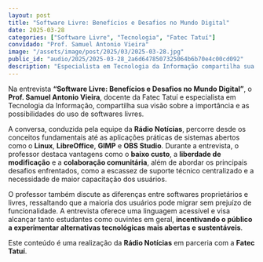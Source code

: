```yaml
---
layout: post
title: "Software Livre: Benefícios e Desafios no Mundo Digital"
date: 2025-03-28
categories: ["Software Livre", "Tecnologia", "Fatec Tatuí"]
convidado: "Prof. Samuel Antonio Vieira"
image: "/assets/image/post/2025/03/2025-03-28.jpg"
public_id: "audio/2025/2025-03-28_2a6d6478507325064b6b70e4c00cd092"
description: "Especialista em Tecnologia da Informação compartilha sua visão sobre a importância e possibilidades do uso de softwares livres. A conversa percorre desde conceitos fundamentais até aplicações práticas de sistemas abertos como Linux, LibreOffice, GIMP e OBS Studio. São destacadas vantagens como baixo custo, liberdade de modificação e colaboração comunitária, além de abordar os principais desafios, como escassez de suporte técnico centralizado e necessidade de maior capacitação dos usuários. A discussão incentiva o público a experimentar alternativas tecnológicas mais abertas e sustentáveis."
---
```


Na entrevista **“Software Livre: Benefícios e Desafios no Mundo Digital”**, o **Prof. Samuel Antonio Vieira**, docente da Fatec Tatuí e especialista em Tecnologia da Informação, compartilha sua visão sobre a importância e as possibilidades do uso de softwares livres.  

A conversa, conduzida pela equipe da **Rádio Notícias**, percorre desde os conceitos fundamentais até as aplicações práticas de sistemas abertos como o **Linux**, **LibreOffice**, **GIMP** e **OBS Studio**. Durante a entrevista, o professor destaca vantagens como o **baixo custo**, a **liberdade de modificação** e a **colaboração comunitária**, além de abordar os principais desafios enfrentados, como a escassez de suporte técnico centralizado e a necessidade de maior capacitação dos usuários.  

O professor também discute as diferenças entre softwares proprietários e livres, ressaltando que a maioria dos usuários pode migrar sem prejuízo de funcionalidade. A entrevista oferece uma linguagem acessível e visa alcançar tanto estudantes como ouvintes em geral, **incentivando o público a experimentar alternativas tecnológicas mais abertas e sustentáveis**.  

Este conteúdo é uma realização da **Rádio Notícias** em parceria com a **Fatec Tatuí**.